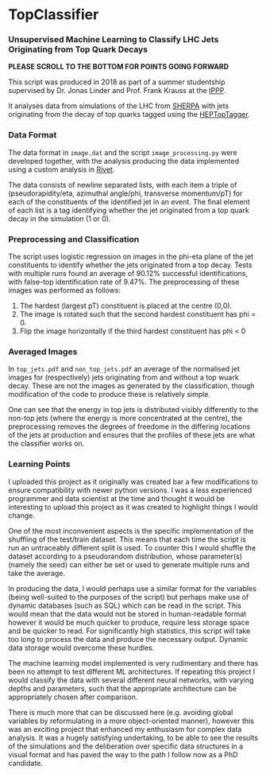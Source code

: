 # TopClassifier
### Unsupervised Machine Learning to Classify LHC Jets Originating from Top Quark Decays

**PLEASE SCROLL TO THE BOTTOM FOR POINTS GOING FORWARD**

This script was produced in 2018 as part of a summer studentship supervised by Dr. Jonas Linder and Prof. Frank Krauss at the [IPPP](https://www.ippp.dur.ac.uk/).

It analyses data from simulations of the LHC from [SHERPA](https://sherpa.hepforge.org/doc/SHERPA-MC-2.2.2.html) with jets originating from the decay of top quarks tagged using the [HEPTopTagger](https://www.ippp.dur.ac.uk/~mspannow/HEPTopTagger.html#repository).

### Data Format

The data format in `image.dat` and the script `image_processing.py` were developed together, with the analysis producing the data implemented using a custom analysis in [Rivet](https://rivet.hepforge.org/).

The data consists of newline separated lists, with each item a triple of (pseudorapidity/eta, azimuthal angle/phi, transverse momentum/pT) for each of the constituents of the identified jet in an event. The final element of each list is a tag identifying whether the jet originated from a top quark decay in the simulation (1 or 0).

### Preprocessing and Classification

The script uses logistic regression on images in the phi-eta plane of the jet constituents to identify whether the jets originated from a top decay. Tests with multiple runs found an average of 90.12% successful identifications, with false-top identification rate of 9.47%. The preprocessing of these images was performed as follows:

1. The hardest (largest pT) constituent is placed at the centre (0,0).
2. The image is rotated such that the second hardest constituent has phi = 0.
3. Flip the image horizontally if the third hardest constituent has phi < 0

### Averaged Images

In `top_jets.pdf` and `non_top_jets.pdf` an average of the normalised jet images for (respectively) jets originating from and without a top wuark decay. These are not the images as generated by the classification, though modification of the code to produce these is relatively simple.

One can see that the energy in top jets is distributed visibly differently to the non-top jets (where the energy is more concentrated at the centre), the preprocessing removes the degrees of freedome in the differing locations of the jets at production and ensures that the profiles of these jets are what the classifier works on.

### Learning Points

I uploaded this project as it originally was created bar a few modifications to ensure compatibility with newer python versions. I was a less experienced programmer and data scientist at the time and thought it would be interesting to upload this project as it was created to highlight things I would change.

One of the most inconvenient aspects is the specific implementation of the shuffling of the test/train dataset. This means that each time the script is run an untraceably different split is used. To counter this I would shuffle the dataset according to a pseudorandom distribution, whose parameter(s) (namely the seed) can either be set or used to generate multiple runs and take the average.

In producing the data, I would perhaps use a similar format for the variables (being well-suited to the purposes of the script) but perhaps make use of dynamic databases (such as SQL) which can be read in the script. This would mean that the data would not be stored in human-readable format however it would be much quicker to produce, require less storage space and be quicker to read. For significantly high statistics, this script will take too long to process the data and produce the necessary output. Dynamic data storage would overcome these hurdles.

The machine learning model implemented is very rudimentary and there has been no attempt to test different ML architectures. If repeating this project I would classify the data with several different neural networks, with varying depths and parameters, such that the appropriate architecture can be appropriately chosen after comparison.

There is much more that can be discussed here (e.g. avoiding global variables by reformulating in a more object-oriented manner), however this was an exciting project that enhanced my enthusiasm for complex data analysis. It was a hugely satisfying undertaking, to be able to see the results of the simulations and the deliberation over specific data structures in a visual format and has paved the way to the path I follow now as a PhD candidate.
